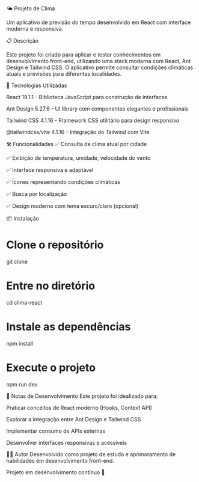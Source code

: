 🌤️ Projeto de Clima

Um aplicativo de previsão do tempo desenvolvido em React com interface moderna e responsiva.

📋 Descrição

Este projeto foi criado para aplicar e testar conhecimentos em desenvolvimento front-end, utilizando uma stack moderna com React, Ant Design e Tailwind CSS. O aplicativo permite consultar condições climáticas atuais e previsões para diferentes localidades.

🚀 Tecnologias Utilizadas

React 19.1.1 - Biblioteca JavaScript para construção de interfaces

Ant Design 5.27.6 - UI library com componentes elegantes e profissionais

Tailwind CSS 4.1.16 - Framework CSS utilitário para design responsivo

@tailwindcss/vite 4.1.16 - Integração do Tailwind com Vite

🛠️ Funcionalidades
✅ Consulta de clima atual por cidade

✅ Exibição de temperatura, umidade, velocidade do vento

✅ Interface responsiva e adaptável

✅ Ícones representando condições climáticas

✅ Busca por localização

✅ Design moderno com tema escuro/claro (opcional)

📦 Instalação

# Clone o repositório
git clone <url-do-repositorio>

# Entre no diretório
cd clima-react

# Instale as dependências
npm install

# Execute o projeto
npm run dev

📝 Notas de Desenvolvimento
Este projeto foi idealizado para:

Praticar conceitos de React moderno (Hooks, Context API)

Explorar a integração entre Ant Design e Tailwind CSS

Implementar consumo de APIs externas

Desenvolver interfaces responsivas e acessíveis

👨‍💻 Autor
Desenvolvido como projeto de estudo e aprimoramento de habilidades em desenvolvimento front-end.

Projeto em desenvolvimento contínuo 🚀
